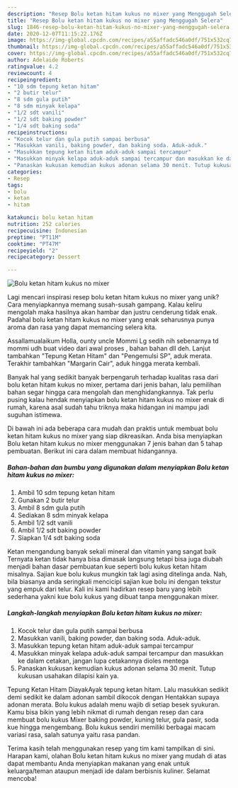 ```yaml
---
description: "Resep Bolu ketan hitam kukus no mixer yang Menggugah Selera"
title: "Resep Bolu ketan hitam kukus no mixer yang Menggugah Selera"
slug: 1846-resep-bolu-ketan-hitam-kukus-no-mixer-yang-menggugah-selera
date: 2020-12-07T11:15:22.176Z
image: https://img-global.cpcdn.com/recipes/a55affadc546a0df/751x532cq70/bolu-ketan-hitam-kukus-no-mixer-foto-resep-utama.jpg
thumbnail: https://img-global.cpcdn.com/recipes/a55affadc546a0df/751x532cq70/bolu-ketan-hitam-kukus-no-mixer-foto-resep-utama.jpg
cover: https://img-global.cpcdn.com/recipes/a55affadc546a0df/751x532cq70/bolu-ketan-hitam-kukus-no-mixer-foto-resep-utama.jpg
author: Adelaide Roberts
ratingvalue: 4.2
reviewcount: 4
recipeingredient:
- "10 sdm tepung ketan hitam"
- "2 butir telur"
- "8 sdm gula putih"
- "8 sdm minyak kelapa"
- "1/2 sdt vanili"
- "1/2 sdt baking powder"
- "1/4 sdt baking soda"
recipeinstructions:
- "Kocok telur dan gula putih sampai berbusa"
- "Masukkan vanili, baking powder, dan baking soda. Aduk-aduk."
- "Masukkan tepung ketan hitam aduk-aduk sampai tercampur"
- "Masukkan minyak kelapa aduk-aduk sampai tercampur dan masukkan ke dalam cetakan, jangan lupa cetakannya dioles mentega"
- "Panaskan kukusan kemudian kukus adonan selama 30 menit. Tutup kukusan usahakan dilapisi kain ya."
categories:
- Resep
tags:
- bolu
- ketan
- hitam

katakunci: bolu ketan hitam 
nutrition: 252 calories
recipecuisine: Indonesian
preptime: "PT11M"
cooktime: "PT47M"
recipeyield: "2"
recipecategory: Dessert

---
```



![Bolu ketan hitam kukus no mixer](https://img-global.cpcdn.com/recipes/a55affadc546a0df/751x532cq70/bolu-ketan-hitam-kukus-no-mixer-foto-resep-utama.jpg)

Lagi mencari inspirasi resep bolu ketan hitam kukus no mixer yang unik? Cara menyiapkannya memang susah-susah gampang. Kalau keliru mengolah maka hasilnya akan hambar dan justru cenderung tidak enak. Padahal bolu ketan hitam kukus no mixer yang enak seharusnya punya aroma dan rasa yang dapat memancing selera kita.

Assallamualaikum Holla, ounty uncle Mommi Lg sedih nih sebenarnya td mommi udh buat video dari awal proses , bahan bahan dll deh. Lanjut tambahkan &#34;Tepung Ketan Hitam&#34; dan &#34;Pengemulsi SP&#34;, aduk merata. Terakhir tambahkan &#34;Margarin Cair&#34;, aduk hingga merata kembali.

Banyak hal yang sedikit banyak berpengaruh terhadap kualitas rasa dari bolu ketan hitam kukus no mixer, pertama dari jenis bahan, lalu pemilihan bahan segar hingga cara mengolah dan menghidangkannya. Tak perlu pusing kalau hendak menyiapkan bolu ketan hitam kukus no mixer enak di rumah, karena asal sudah tahu triknya maka hidangan ini mampu jadi suguhan istimewa.


Di bawah ini ada beberapa cara mudah dan praktis untuk membuat bolu ketan hitam kukus no mixer yang siap dikreasikan. Anda bisa menyiapkan Bolu ketan hitam kukus no mixer menggunakan 7 jenis bahan dan 5 tahap pembuatan. Berikut ini cara dalam membuat hidangannya.

<!--inarticleads1-->

##### Bahan-bahan dan bumbu yang digunakan dalam menyiapkan Bolu ketan hitam kukus no mixer:

1. Ambil 10 sdm tepung ketan hitam
1. Gunakan 2 butir telur
1. Ambil 8 sdm gula putih
1. Sediakan 8 sdm minyak kelapa
1. Ambil 1/2 sdt vanili
1. Ambil 1/2 sdt baking powder
1. Siapkan 1/4 sdt baking soda


Ketan mengandung banyak sekali mineral dan vitamin yang sangat baik Ternyata ketan tidak hanya bisa dimasak langsung tetapi bisa juga diubah menjadi bahan dasar pembuatan kue seperti bolu kukus ketan hitam misalnya. Sajian kue bolu kukus mungkin tak lagi asing ditelinga anda. Nah, bila biasanya anda seringkali mencicipi sajian kue bolu ini dengan tekstur yang empuk dari telur. Kali ini kami hadirkan resep baru yang lebih sederhana yakni kue bolu kukus yang dibuat tanpa menggunakan mixer. 

<!--inarticleads2-->

##### Langkah-langkah menyiapkan Bolu ketan hitam kukus no mixer:

1. Kocok telur dan gula putih sampai berbusa
1. Masukkan vanili, baking powder, dan baking soda. Aduk-aduk.
1. Masukkan tepung ketan hitam aduk-aduk sampai tercampur
1. Masukkan minyak kelapa aduk-aduk sampai tercampur dan masukkan ke dalam cetakan, jangan lupa cetakannya dioles mentega
1. Panaskan kukusan kemudian kukus adonan selama 30 menit. Tutup kukusan usahakan dilapisi kain ya.


Tepung Ketan Hitam DiayakAyak tepung ketan hitam. Lalu masukkan sedikit demi sedikit ke dalam adonan sambil dikocok dengan Hentakkan supaya adonan merata. Bolu kukus adalah menu wajib di setiap besek syukuran. Kamu bisa bikin yang lebih nikmat di rumah dengan resep dan cara membuat bolu kukus Mixer baking powder, kuning telur, gula pasir, soda kue hingga mengembang. Bolu kukus sendiri memiliki berbagai macam variasi rasa, salah satunya yaitu rasa pandan. 

Terima kasih telah menggunakan resep yang tim kami tampilkan di sini. Harapan kami, olahan Bolu ketan hitam kukus no mixer yang mudah di atas dapat membantu Anda menyiapkan makanan yang enak untuk keluarga/teman ataupun menjadi ide dalam berbisnis kuliner. Selamat mencoba!
